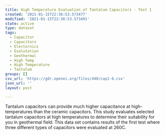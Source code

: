 ```yaml
---
title: High Temperature Evaluation of Tantalum Capacitors - Test 1
created: '2021-01-15T22:36:53.573477'
modified: '2021-01-15T22:36:53.573491'
state: active
type: dataset
tags:
  - Capacitor
  - Capacitors
  - Electornics
  - Evalutation
  - Geothermal
  - High Temp
  - High Temperature
  - Tantalum
groups: []
csv_url: 'https://gdr.openei.org/files/440/cap1-6.csv'
json_url: ''
layout: post

---
```

Tantalum capacitors can provide much higher capacitance at high-temperatures than the ceramic capacitors. This study evaluates selected tantalum capacitors at high temperatures to determine their suitability for you in geothermal field. This data set contains results of the first test where three different types of capacitors were evaluated at 260C.
